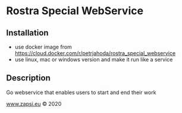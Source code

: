 # Rostra Special WebService


## Installation
* use docker image from https://cloud.docker.com/r/petrjahoda/rostra_special_webservice
* use linux, mac or windows version and make it run like a service

## Description
Go webservice that enables users to start and end their work


www.zapsi.eu © 2020

